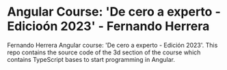 # Angular Course: 'De cero a experto - Edicioón 2023' - Fernando Herrera
Fernando Herrera Angular course: 'De cero a experto - Edición 2023'. This repo contains the source code of the 3d section of the course which contains TypeScript bases to start programming in Angular.
